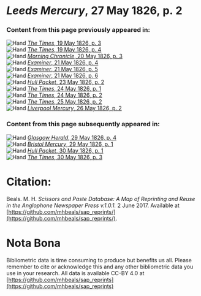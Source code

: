 # *Leeds Mercury*, 27 May 1826, p. 2  
  
### Content from this page previously appeared in:  
![Hand](http://scissorsandpaste.net/wp-content/uploads/2017/06/smallhandpointer.png) [*The Times*, 19 May 1826, p. 3](https://mhbeals.github.io/sap_html/The-Times/The-Times-19-May-1826-p-3)  
![Hand](http://scissorsandpaste.net/wp-content/uploads/2017/06/smallhandpointer.png) [*The Times*, 19 May 1826, p. 4](https://mhbeals.github.io/sap_html/The-Times/The-Times-19-May-1826-p-4)  
![Hand](http://scissorsandpaste.net/wp-content/uploads/2017/06/smallhandpointer.png) [*Morning Chronicle*, 20 May 1826, p. 3](https://mhbeals.github.io/sap_html/Morning-Chronicle/Morning-Chronicle-20-May-1826-p-3)  
![Hand](http://scissorsandpaste.net/wp-content/uploads/2017/06/smallhandpointer.png) [*Examiner*, 21 May 1826, p. 4](https://mhbeals.github.io/sap_html/Examiner/Examiner-21-May-1826-p-4)  
![Hand](http://scissorsandpaste.net/wp-content/uploads/2017/06/smallhandpointer.png) [*Examiner*, 21 May 1826, p. 5](https://mhbeals.github.io/sap_html/Examiner/Examiner-21-May-1826-p-5)  
![Hand](http://scissorsandpaste.net/wp-content/uploads/2017/06/smallhandpointer.png) [*Examiner*, 21 May 1826, p. 6](https://mhbeals.github.io/sap_html/Examiner/Examiner-21-May-1826-p-6)  
![Hand](http://scissorsandpaste.net/wp-content/uploads/2017/06/smallhandpointer.png) [*Hull Packet*, 23 May 1826, p. 2](https://mhbeals.github.io/sap_html/Hull-Packet/Hull-Packet-23-May-1826-p-2)  
![Hand](http://scissorsandpaste.net/wp-content/uploads/2017/06/smallhandpointer.png) [*The Times*, 24 May 1826, p. 1](https://mhbeals.github.io/sap_html/The-Times/The-Times-24-May-1826-p-1)  
![Hand](http://scissorsandpaste.net/wp-content/uploads/2017/06/smallhandpointer.png) [*The Times*, 24 May 1826, p. 2](https://mhbeals.github.io/sap_html/The-Times/The-Times-24-May-1826-p-2)  
![Hand](http://scissorsandpaste.net/wp-content/uploads/2017/06/smallhandpointer.png) [*The Times*, 25 May 1826, p. 2](https://mhbeals.github.io/sap_html/The-Times/The-Times-25-May-1826-p-2)  
![Hand](http://scissorsandpaste.net/wp-content/uploads/2017/06/smallhandpointer.png) [*Liverpool Mercury*, 26 May 1826, p. 2](https://mhbeals.github.io/sap_html/Liverpool-Mercury/Liverpool-Mercury-26-May-1826-p-2)  
  
### Content from this page subsequently appeared in:  
![Hand](http://scissorsandpaste.net/wp-content/uploads/2017/06/smallhandpointer.png) [*Glasgow Herald*, 29 May 1826, p. 4](https://mhbeals.github.io/sap_html/Glasgow-Herald/Glasgow-Herald-29-May-1826-p-4)  
![Hand](http://scissorsandpaste.net/wp-content/uploads/2017/06/smallhandpointer.png) [*Bristol Mercury*, 29 May 1826, p. 1](https://mhbeals.github.io/sap_html/Bristol-Mercury/Bristol-Mercury-29-May-1826-p-1)  
![Hand](http://scissorsandpaste.net/wp-content/uploads/2017/06/smallhandpointer.png) [*Hull Packet*, 30 May 1826, p. 1](https://mhbeals.github.io/sap_html/Hull-Packet/Hull-Packet-30-May-1826-p-1)  
![Hand](http://scissorsandpaste.net/wp-content/uploads/2017/06/smallhandpointer.png) [*The Times*, 30 May 1826, p. 3](https://mhbeals.github.io/sap_html/The-Times/The-Times-30-May-1826-p-3)  


# Citation: 

Beals. M. H. *Scissors and Paste Database: A Map of Reprinting and Reuse in the Anglophone Newspaper Press v.1.0.1.* 2 June 2017. Available at [https://github.com/mhbeals/sap_reprints/](https://github.com/mhbeals/sap_reprints/). 

# Nota Bona

Bibliometric data is time consuming to produce but benefits us all. Please remember to cite or acknowledge this and any other bibliometric data you use in your research. All data is available CC-BY 4.0 at [https://github.com/mhbeals/sap_reprints](https://github.com/mhbeals/sap_reprints)